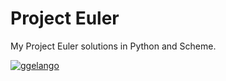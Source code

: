 # Project Euler

My Project Euler solutions in Python and Scheme.

[![ggelango](https://projecteuler.net/profile/ggelango.png)](https://projecteuler.net/profile/ggelango.png)
